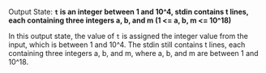Output State: **`t` is an integer between 1 and 10^4, stdin contains t lines, each containing three integers a, b, and m (1 <= a, b, m <= 10^18)**

In this output state, the value of `t` is assigned the integer value from the input, which is between 1 and 10^4. The stdin still contains t lines, each containing three integers a, b, and m, where a, b, and m are between 1 and 10^18.
